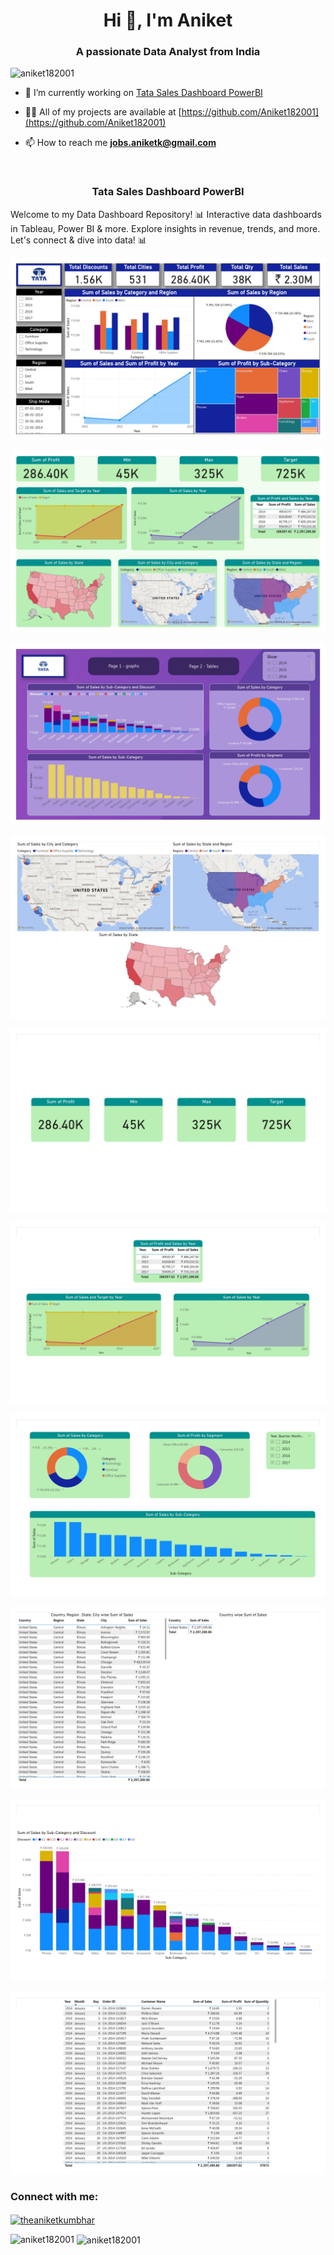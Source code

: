 <h1 align="center">Hi 👋, I'm Aniket</h1>
<h3 align="center">A passionate Data Analyst from India</h3>

<p align="left"> <img src="https://komarev.com/ghpvc/?username=aniket182001&label=Profile%20views&color=0e75b6&style=flat" alt="aniket182001" /> </p>

- 🔭 I’m currently working on [Tata Sales Dashboard PowerBI](https://github.com/Aniket182001/Tata-Sales-Dashboard-PowerBI)

- 👨‍💻 All of my projects are available at [https://github.com/Aniket182001](https://github.com/Aniket182001)

- 📫 How to reach me **jobs.aniketk@gmail.com**
<br>
<h3 align="center">Tata Sales Dashboard PowerBI</h3>

Welcome to my Data Dashboard Repository! 📊 Interactive data dashboards in Tableau, Power BI &amp; more. Explore insights in revenue, trends, and more. Let's connect &amp; dive into data! 📊

![Tata Sales Dashboard](https://raw.githubusercontent.com/Aniket182001/Tata-Sales-Dashboard-PowerBI/main/Tata%20Sales%20Dashboard_page-0001.jpg)

![Tata Sales Dashboard Page 2](https://raw.githubusercontent.com/Aniket182001/Tata-Sales-Dashboard-PowerBI/main/Tata%20Sales%20Dashboard_page-0002.jpg)

![Tata Sales Dashboard Page 3](https://raw.githubusercontent.com/Aniket182001/Tata-Sales-Dashboard-PowerBI/main/Tata%20Sales%20Dashboard_page-0003.jpg)

![Tata Sales Dashboard Page 4](https://raw.githubusercontent.com/Aniket182001/Tata-Sales-Dashboard-PowerBI/main/Tata%20Sales%20Dashboard_page-0004.jpg)

![Tata Sales Dashboard Page 5](https://raw.githubusercontent.com/Aniket182001/Tata-Sales-Dashboard-PowerBI/main/Tata%20Sales%20Dashboard_page-0005.jpg)

![Tata Sales Dashboard Page 6](https://raw.githubusercontent.com/Aniket182001/Tata-Sales-Dashboard-PowerBI/main/Tata%20Sales%20Dashboard_page-0006.jpg)

![Tata Sales Dashboard Page 7](https://raw.githubusercontent.com/Aniket182001/Tata-Sales-Dashboard-PowerBI/main/Tata%20Sales%20Dashboard_page-0007.jpg)

![Tata Sales Dashboard Page 8](https://raw.githubusercontent.com/Aniket182001/Tata-Sales-Dashboard-PowerBI/main/Tata%20Sales%20Dashboard_page-0008.jpg)

![Tata Sales Dashboard Page 9](https://raw.githubusercontent.com/Aniket182001/Tata-Sales-Dashboard-PowerBI/main/Tata%20Sales%20Dashboard_page-0009.jpg)

![Tata Sales Dashboard Page 10](https://raw.githubusercontent.com/Aniket182001/Tata-Sales-Dashboard-PowerBI/main/Tata%20Sales%20Dashboard_page-0010.jpg)



<h3 align="left">Connect with me:</h3>
<p align="left">
<a href="https://linkedin.com/in/theaniketkumbhar" target="blank"><img align="center" src="https://raw.githubusercontent.com/rahuldkjain/github-profile-readme-generator/master/src/images/icons/Social/linked-in-alt.svg" alt="theaniketkumbhar" height="30" width="40" /></a>
</p>

<p><img align="left" src="https://github-readme-stats.vercel.app/api/top-langs?username=aniket182001&show_icons=true&locale=en&layout=compact" alt="aniket182001" /></p>

<p>&nbsp;<img align="center" src="https://github-readme-stats.vercel.app/api?username=aniket182001&show_icons=true&locale=en" alt="aniket182001" /></p>

